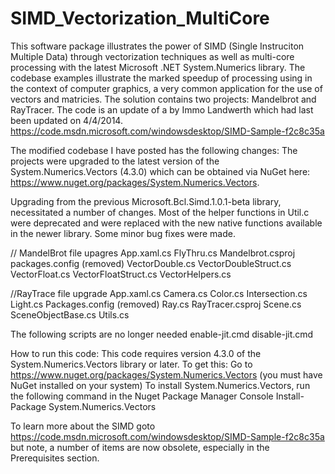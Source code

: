 # SIMD_Vectorization_MultiCore

This software package illustrates the power of SIMD (Single Instruciton Multiple Data) through vectorization techniques as well as multi-core processing with the latest Microsoft .NET System.Numerics library. The codebase examples illustrate the marked speedup of processing using in the context of computer graphics, a very common application for the use of vectors and matricies. The solution contains two projects: Mandelbrot and RayTracer. The code is an update of a by Immo Landwerth which had last been updated on 4/4/2014. https://code.msdn.microsoft.com/windowsdesktop/SIMD-Sample-f2c8c35a

The modified codebase I have posted has the following changes:
The projects were upgraded to the latest version of the System.Numerics.Vectors (4.3.0) which can be obtained via NuGet here: https://www.nuget.org/packages/System.Numerics.Vectors.

Upgrading from the previous Microsoft.Bcl.Simd.1.0.1-beta library, necessitated a number of changes.
Most of the helper functions in Util.c were deprecated and were replaced with the new native functions available in the newer library.
Some minor bug fixes were made.

// MandelBrot file upagres 
App.xaml.cs
FlyThru.cs
Mandelbrot.csproj
packages.config (removed)
VectorDouble.cs
VectorDoubleStruct.cs
VectorFloat.cs
VectorFloatStruct.cs
VectorHelpers.cs


//RayTrace file upgrade
App.xaml.cs
Camera.cs
Color.cs
Intersection.cs
Light.cs
Packages.config (removed)
Ray.cs
RayTracer.csproj
Scene.cs
SceneObjectBase.cs
Utils.cs

The following scripts are no longer needed
enable-jit.cmd 
disable-jit.cmd

How to run this code:
This code requires version 4.3.0 of the System.Numerics.Vectors library or later. To get this:
Go to https://www.nuget.org/packages/System.Numerics.Vectors
(you must have NuGet installed on your system)
To install System.Numerics.Vectors, run the following command in the Nuget Package Manager Console
Install-Package System.Numerics.Vectors

To learn more about the SIMD goto https://code.msdn.microsoft.com/windowsdesktop/SIMD-Sample-f2c8c35a but note, a number of items are now obsolete, especially in the Prerequisites section.
